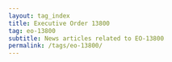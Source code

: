 ```yaml
---
layout: tag_index
title: Executive Order 13800
tag: eo-13800
subtitle: News articles related to EO-13800
permalink: /tags/eo-13800/
---
```

